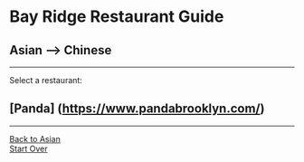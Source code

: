# Bay Ridge Restaurant Guide
## Asian --> Chinese
---
Select a restaurant:
## [Panda] (https://www.pandabrooklyn.com/)
---
[Back to Asian](../)  
[Start Over](../home.md)